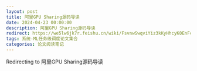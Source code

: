 ```yaml
---
layout: post
title: 阿里GPU Sharing源码导读
date: 2024-04-23 00:00:00
description: 阿里GPU Sharing源码导读
redirect: https://we5lw6jk7r.feishu.cn/wiki/FsvnwSwqviYiz3kKyHhcyK0EnFc?from=from_copylink
tags: 系统-ML任务级调度论文集合
categories: 论文阅读笔记
---
```


Redirecting to 阿里GPU Sharing源码导读
